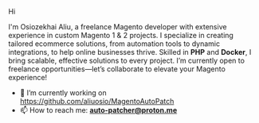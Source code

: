 Hi

I'm Osiozekhai Aliu, a freelance Magento developer with extensive experience in custom Magento 1 & 2 projects. 
I specialize in creating tailored ecommerce solutions, from automation tools to dynamic integrations, 
to help online businesses thrive. Skilled in **PHP** and **Docker**, 
I bring scalable, effective solutions to every project. 
I’m currently open to freelance opportunities—let’s collaborate to elevate your Magento experience!


- 🔭 I’m currently working on https://github.com/aliuosio/MagentoAutoPatch
- 📫 How to reach me: **[auto-patcher@proton.me](mailto:auto-patcher@proton.me)**

